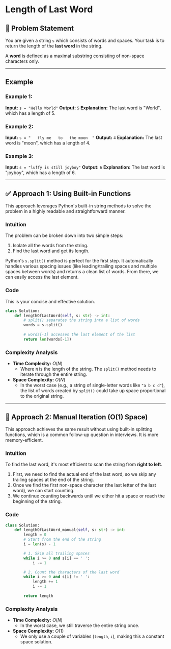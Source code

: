 # Length of Last Word

## 📝 Problem Statement

You are given a string `s` which consists of words and spaces. Your task is to return the length of the **last word** in the string.

A **word** is defined as a maximal substring consisting of non-space characters only.

---

## Example

### Example 1:
**Input:** `s = "Hello World"`
**Output:** `5`
**Explanation:** The last word is "World", which has a length of 5.

### Example 2:
**Input:** `s = "   fly me   to   the moon  "`
**Output:** `4`
**Explanation:** The last word is "moon", which has a length of 4.

### Example 3:
**Input:** `s = "luffy is still joyboy"`
**Output:** `6`
**Explanation:** The last word is "joyboy", which has a length of 6.

---
## ✅ Approach 1: Using Built-in Functions

This approach leverages Python's built-in string methods to solve the problem in a highly readable and straightforward manner.

### Intuition
The problem can be broken down into two simple steps:
1.  Isolate all the words from the string.
2.  Find the last word and get its length.

Python's `s.split()` method is perfect for the first step. It automatically handles various spacing issues (like leading/trailing spaces and multiple spaces between words) and returns a clean list of words. From there, we can easily access the last element.

### Code
This is your concise and effective solution.

```python
class Solution:
    def lengthOfLastWord(self, s: str) -> int:
        # split() separates the string into a list of words
        words = s.split()
        
        # words[-1] accesses the last element of the list
        return len(words[-1])
```

### Complexity Analysis
* **Time Complexity:** $O(N)$
    * Where `N` is the length of the string. The `split()` method needs to iterate through the entire string.
* **Space Complexity:** $O(N)$
    * In the worst case (e.g., a string of single-letter words like `"a b c d"`), the list of words created by `split()` could take up space proportional to the original string.

---
## 🚀 Approach 2: Manual Iteration (O(1) Space)

This approach achieves the same result without using built-in splitting functions, which is a common follow-up question in interviews. It is more memory-efficient.

### Intuition
To find the last word, it's most efficient to scan the string from **right to left**.
1.  First, we need to find the actual end of the last word, so we skip any trailing spaces at the end of the string.
2.  Once we find the first non-space character (the last letter of the last word), we can start counting.
3.  We continue counting backwards until we either hit a space or reach the beginning of the string.



### Code
```python
class Solution:
    def lengthOfLastWord_manual(self, s: str) -> int:
        length = 0
        # Start from the end of the string
        i = len(s) - 1

        # 1. Skip all trailing spaces
        while i >= 0 and s[i] == ' ':
            i -= 1

        # 2. Count the characters of the last word
        while i >= 0 and s[i] != ' ':
            length += 1
            i -= 1
            
        return length
```

### Complexity Analysis
* **Time Complexity:** $O(N)$
    * In the worst case, we still traverse the entire string once.
* **Space Complexity:** $O(1)$
    * We only use a couple of variables (`length`, `i`), making this a constant space solution.
